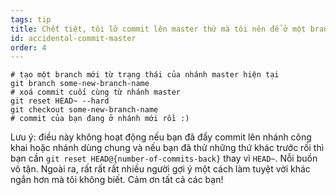```yaml
---
tags: tip
title: Chết tiệt, tôi lỡ commit lên master thứ mà tôi nên để ở một branch mới!
id: accidental-commit-master
order: 4
---
```


```git
# tạo một branch mới từ trạng thái của nhánh master hiện tại
git branch some-new-branch-name
# xoá commit cuối cùng từ nhánh master
git reset HEAD~ --hard
git checkout some-new-branch-name
# commit của bạn đang ở nhánh mới rồi :)
```

Lưu ý: điều này không hoạt động nếu bạn đã đẩy commit lên nhánh công khai hoặc nhánh dùng chung và nếu bạn đã thử những thứ khác trước rồi thì bạn cần `git reset HEAD@{number-of-commits-back}` thay vì `HEAD~`. Nỗi buồn vô tận. Ngoài ra, rất rất rất nhiều người gợi ý một cách làm tuyệt vời khác ngắn hơn mà tôi không biết. Cảm ơn tất cả các bạn!
